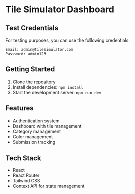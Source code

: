 # Tile Simulator Dashboard

## Test Credentials
For testing purposes, you can use the following credentials:

```
Email: admin@tilesimulator.com
Password: admin123
```

## Getting Started
1. Clone the repository
2. Install dependencies: `npm install`
3. Start the development server: `npm run dev`

## Features
- Authentication system
- Dashboard with tile management
- Category management
- Color management
- Submission tracking

## Tech Stack
- React
- React Router
- Tailwind CSS
- Context API for state management
